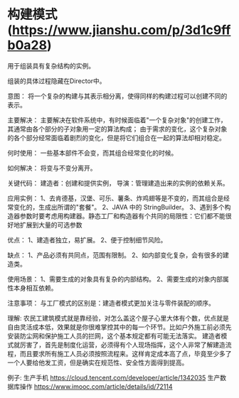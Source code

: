 # 构建模式(https://www.jianshu.com/p/3d1c9ffb0a28)


用于组装具有复杂结构的实例。

组装的具体过程隐藏在Director中。

意图：
	将一个复杂的构建与其表示相分离，使得同样的构建过程可以创建不同的表示。

主要解决：
	主要解决在软件系统中，有时候面临着"一个复杂对象"的创建工作，其通常由各个部分的子对象用一定的算法构成；
	由于需求的变化，这个复杂对象的各个部分经常面临着剧烈的变化，但是将它们组合在一起的算法却相对稳定。

何时使用：
	一些基本部件不会变，而其组合经常变化的时候。

如何解决：
	将变与不变分离开。

关键代码：
	建造者：创建和提供实例，
	导演：管理建造出来的实例的依赖关系。

应用实例： 
	1、去肯德基，汉堡、可乐、薯条、炸鸡翅等是不变的，而其组合是经常变化的，生成出所谓的"套餐"。 
	2、JAVA 中的 StringBuilder。
	3、遇到多个构造器参数时要考虑用构建器。静态工厂和构造器有个共同的局限性：它们都不能很好地扩展到大量的可选参数

优点： 
	1、建造者独立，易扩展。 
	2、便于控制细节风险。

缺点： 
	1、产品必须有共同点，范围有限制。 
	2、如内部变化复杂，会有很多的建造类。

使用场景： 
	1、需要生成的对象具有复杂的内部结构。 
	2、需要生成的对象内部属性本身相互依赖。

注意事项：
	与工厂模式的区别是：建造者模式更加关注与零件装配的顺序。

理解:
	农民工建筑模式就是靠经验，对怎么盖这个屋子心里大体有个数，优点就是自由灵活成本低，效果就是你很难掌控其中的每一个环节。比如户外施工前必须先安装防尘网和保护施工人员的拦网，这个基本规定都有可能无法落实。
	建造者模式就厉害了，首先是制度化运营，必须得有个人现场指挥，这个人非常了解建造流程，而且要求所有施工人员必须按照流程来。这样肯定成本高了点，毕竟至少多了一个人要给他发工资，但是确实在规范性、安全性方面得到提高。


例子:
	生产手机
	https://cloud.tencent.com/developer/article/1342035
	生产数据库操作
	https://www.imooc.com/article/details/id/72114
	
